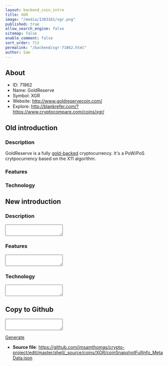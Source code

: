 ```yaml
---
layout: backend_coin_intro
title: XGR
image: "/media/1383161/xgr.png"
published: true
allow_search_engine: false
sitemap: false
enable_comment: false
sort_order: 713
permalink: "/backend/xgr-71862.html"
author: Sam
---
```


## About

- ID: 71862
- Name: GoldReserve
- Symbol: XGR
- Website: http://www.goldreservecoin.com/
- Explore: http://blankrefer.com/?https://www.cryptocompare.com/coins/xgr/


## Old introduction

### Description

<p>GoldReserve is a fully <a href="https://www.bullionvault.com/audit.do?startsWith=GOLDRESERVEFUND" target="_blank">gold-backed</a> cryptocurrency. It&#39;s a PoW/PoS crytpocurrency based on the X11 algorithm.</p>

### Features


### Technology




## New introduction


### Description
<textarea id="meta_description" name="description"></textarea>

### Features
<textarea id="meta_features" name="features"></textarea>

### Technology
<textarea id="meta_technology" name="technology"></textarea>


## Copy to Github

<textarea id="coinsnapshotfullinfo_metadata"></textarea>

<a href="#gen" onclick="generateMetaDatJson()">Generate</a>

- **Source file**: <a href="https://github.com/imsamthomas/crypto-project/edit/master/shell/_source/coins/XGR/coinSnapshotFullInfo_MetaData.json">https://github.com/imsamthomas/crypto-project/edit/master/shell/_source/coins/XGR/coinSnapshotFullInfo_MetaData.json</a>

